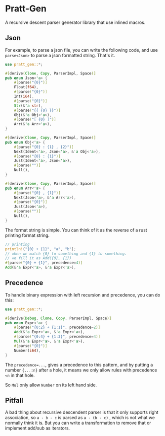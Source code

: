 # Pratt-Gen

A recursive descent parser generator library that use inlined macros.

## Json

For example, to parse a json file, you can write the following code, and use `parse<Json>` to parse a json formatted string. That's it.

```rust
use pratt_gen::*;

#[derive(Clone, Copy, ParserImpl, Space)]
pub enum Json<'a> {
    #[parse("{0}")]
    Float(f64),
    #[parse("{0}")]
    Int(i64),
    #[parse("{0}")]
    Str(&'a str),
    #[parse("{{ {0} }}")]
    Obj(&'a Obj<'a>),
    #[parse("[ {0} ]")]
    Arr(&'a Arr<'a>),
}

#[derive(Clone, Copy, ParserImpl, Space)]
pub enum Obj<'a> {
    #[parse("{0} : {1} , {2}")]
    Next(Ident<'a>, Json<'a>, &'a Obj<'a>),
    #[parse("{0} : {1}")]
    Just(Ident<'a>, Json<'a>),
    #[parse("")]
    Null(),
}

#[derive(Clone, Copy, ParserImpl, Space)]
pub enum Arr<'a> {
    #[parse("{0} , {1}")]
    Next(Json<'a>, &'a Arr<'a>),
    #[parse("{0}")]
    Just(Json<'a>),
    #[parse("")]
    Null(),
}
```

The format string is simple. You can think of it as the reverse of a rust printing format string.

```rust
// printing
println!("{0} + {1}", "a", "b");
// when we match {0} to something and {1} to something. 
// we fill it as Add({0}, {1})
#[parse("{0} + {1}", precedence=4)]
Add(&'a Expr<'a>, &'a Expr<'a>),
```

## Precedence

To handle binary expression with left recursion and precedence, you can do this:

```rust
use pratt_gen::*;

#[derive(Debug, Clone, Copy, ParserImpl, Space)]
pub enum Expr<'a> {
    #[parse("{0:2} + {1:1}", precedence=2)]
    Add(&'a Expr<'a>, &'a Expr<'a>),
    #[parse("{0:4} + {1:3}", precedence=4)]
    Mul(&'a Expr<'a>, &'a Expr<'a>),
    #[parse("{0}")]
    Number(i64),
}

```

The `precedence=...`, gives a precedence to this pattern, and by putting a number `{...:n}` after a hole, it means we only allow rules with precedence `<n` in that hole.

So `Mul` only allow `Number` on its left hand side.

## Pitfall

A bad thing about recursive descendent parser is that it only supports right association, so `a - b - c` is parsed as `a - (b - c)` , which is not what we normally think it is. But you can write a transformation to remove that or implement add/sub as iterators.
